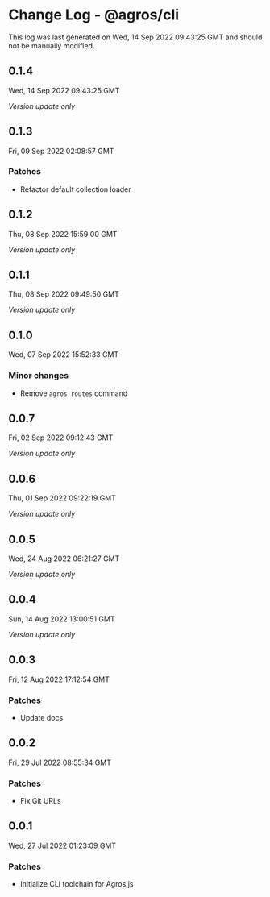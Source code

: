 # Change Log - @agros/cli

This log was last generated on Wed, 14 Sep 2022 09:43:25 GMT and should not be manually modified.

## 0.1.4
Wed, 14 Sep 2022 09:43:25 GMT

_Version update only_

## 0.1.3
Fri, 09 Sep 2022 02:08:57 GMT

### Patches

- Refactor default collection loader

## 0.1.2
Thu, 08 Sep 2022 15:59:00 GMT

_Version update only_

## 0.1.1
Thu, 08 Sep 2022 09:49:50 GMT

_Version update only_

## 0.1.0
Wed, 07 Sep 2022 15:52:33 GMT

### Minor changes

- Remove `agros routes` command

## 0.0.7
Fri, 02 Sep 2022 09:12:43 GMT

_Version update only_

## 0.0.6
Thu, 01 Sep 2022 09:22:19 GMT

_Version update only_

## 0.0.5
Wed, 24 Aug 2022 06:21:27 GMT

_Version update only_

## 0.0.4
Sun, 14 Aug 2022 13:00:51 GMT

_Version update only_

## 0.0.3
Fri, 12 Aug 2022 17:12:54 GMT

### Patches

- Update docs

## 0.0.2
Fri, 29 Jul 2022 08:55:34 GMT

### Patches

- Fix Git URLs

## 0.0.1
Wed, 27 Jul 2022 01:23:09 GMT

### Patches

- Initialize CLI toolchain for Agros.js

